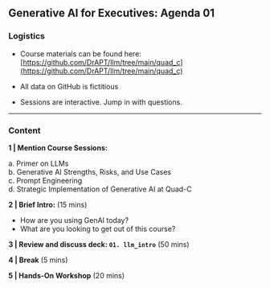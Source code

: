 ## Generative AI for Executives: Agenda 01


### Logistics

- Course materials can be found here:  
  [https://github.com/DrAPT/llm/tree/main/quad_c](https://github.com/DrAPT/llm/tree/main/quad_c)

- All data on GitHub is fictitious

- Sessions are interactive. Jump in with questions.

---

### Content

**1 | Mention Course Sessions:**  

  a. Primer on LLMs  
  b. Generative AI Strengths, Risks, and Use Cases  
  c. Prompt Engineering  
  d. Strategic Implementation of Generative AI at Quad-C


**2 | Brief Intro:** (15 mins)
  - How are you using GenAI today?
  - What are you looking to get out of this course?

**3 | Review and discuss deck: `01. llm_intro`** (50 mins)

**4 | Break** (5 mins)  

**5 | Hands-On Workshop** (20 mins)
